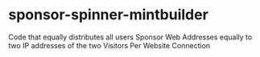 # sponsor-spinner-mintbuilder
Code that equally distributes all users Sponsor Web Addresses equally to two IP addresses of the two Visitors Per Website Connection
